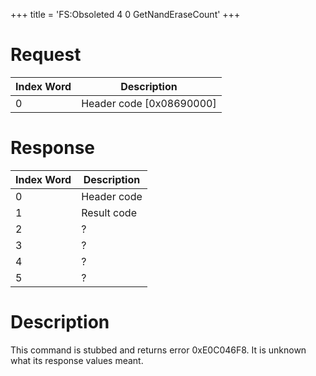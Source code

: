 +++
title = 'FS:Obsoleted 4 0 GetNandEraseCount'
+++

# Request

| Index Word | Description                |
|------------|----------------------------|
| 0          | Header code \[0x08690000\] |

# Response

| Index Word | Description |
|------------|-------------|
| 0          | Header code |
| 1          | Result code |
| 2          | ?           |
| 3          | ?           |
| 4          | ?           |
| 5          | ?           |

# Description

This command is stubbed and returns error 0xE0C046F8. It is unknown what
its response values meant.
